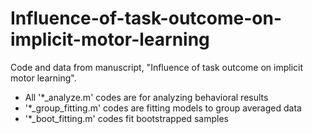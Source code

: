 # Influence-of-task-outcome-on-implicit-motor-learning

Code and data from manuscript, "Influence of task outcome on implicit motor learning".

* All '*_analyze.m' codes are for analyzing behavioral results
* '*_group_fitting.m' codes are fitting models to group averaged data
* '*_boot_fitting.m' codes fit bootstrapped samples
